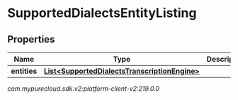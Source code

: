 # SupportedDialectsEntityListing


## Properties

| Name | Type | Description | Notes |
| ------------ | ------------- | ------------- | ------------- |
| **entities** | [**List&lt;SupportedDialectsTranscriptionEngine&gt;**](SupportedDialectsTranscriptionEngine) |  |  [optional] |




_com.mypurecloud.sdk.v2:platform-client-v2:219.0.0_
